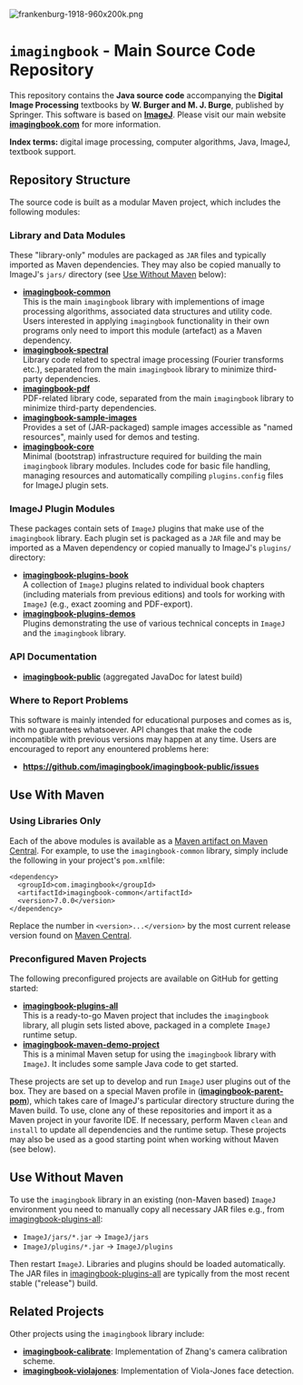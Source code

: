 ![frankenburg-1918-960x200k.png](docs/img/443892583-frankenburg-1918-960x200k.png)

# `imagingbook` - Main Source Code Repository

This repository contains the **Java source code** accompanying the 
**Digital Image Processing** textbooks by **W. Burger and M. J. Burge**, 
published by Springer. This software is based on **[ImageJ](http://rsbweb.nih.gov/ij/index.html)**.
Please visit our main website **[imagingbook.com](https://imagingbook.com/)** for more information.

**Index terms:** digital image processing, computer algorithms, Java, ImageJ, textbook support.

## Repository Structure

The source code is built as a modular Maven project, which includes the following modules:

### Library and Data Modules

These "library-only" modules are packaged as `JAR` files and typically imported as Maven
dependencies. They may also be copied manually to ImageJ's `jars/` directory 
(see <a href="#use-without-maven">Use Without Maven</a> below):

* **[imagingbook-common](imagingbook-common/)** <br> 
    This is the main `imagingbook` library with implementions of image processing algorithms,
    associated data structures and utility code. Users interested in applying `imagingbook`
    functionality in their own programs only need to import this module (artefact) as a Maven
    dependency.
* **[imagingbook-spectral](imagingbook-spectral/)** <br>
    Library code related to spectral image processing (Fourier transforms etc.),
    separated from the main `imagingbook` library to minimize third-party dependencies.
* **[imagingbook-pdf](imagingbook-pdf/)**<br>
    PDF-related library code, separated from the main `imagingbook` library to minimize 
    third-party dependencies.
* **[imagingbook-sample-images](imagingbook-sample-images/)** <br>
    Provides a set of (JAR-packaged) sample images accessible as "named resources", mainly used for demos and testing.
* **[imagingbook-core](imagingbook-core/)** <br>
    Minimal (bootstrap) infrastructure required for building the main `imagingbook` library modules.
    Includes code for basic file handling, managing resources and automatically compiling 
    `plugins.config` files for ImageJ plugin sets. 

### ImageJ Plugin Modules

These packages contain sets of `ImageJ` plugins that make use of the `imagingbook` library.
Each plugin set is packaged as a `JAR` file and may be imported as a Maven dependency
or copied manually to ImageJ's `plugins/` directory:

* **[imagingbook-plugins-book](imagingbook-plugins-book/)** <br>
    A collection of `ImageJ` plugins related to individual book chapters (including 
    materials from previous editions) and tools for working with `ImageJ` (e.g., exact
    zooming and PDF-export).
* **[imagingbook-plugins-demos](imagingbook-plugins-demos/)** <br>
    Plugins demonstrating the use of various technical concepts in `ImageJ` and the
    `imagingbook` library.

<!-- [**Change Log**](CHANGES.md) -->

### API Documentation

* [**imagingbook-public**](https://imagingbook.github.io/imagingbook-public/javadoc)
  (aggregated JavaDoc for latest build)


### Where to Report Problems

This software is mainly intended for educational purposes and comes as is, with no
guarantees whatsoever. API changes that make the code incompatible with previous versions
may happen at any time. Users are encouraged to report any enountered problems here: 

* **https://github.com/imagingbook/imagingbook-public/issues**


## Use With Maven

### Using Libraries Only

Each of the above modules is available as a 
[Maven artifact on Maven Central](https://search.maven.org/search?q=g:com.imagingbook).
For example, to use the `imagingbook-common` library, simply include the following in your
project's `pom.xml`file:
```
<dependency>
  <groupId>com.imagingbook</groupId>
  <artifactId>imagingbook-common</artifactId>
  <version>7.0.0</version>
</dependency>
```
Replace the number in `<version>...</version>` by the most current release version found on 
[Maven Central](https://mvnrepository.com/artifact/com.imagingbook/imagingbook-common).

### Preconfigured Maven Projects

The following preconfigured projects are available on GitHub for getting started:

* **[imagingbook-plugins-all](https://github.com/imagingbook/imagingbook-plugins-all)** <br> 
    This is a ready-to-go Maven project that includes the `imagingbook` library, all plugin sets listed above, 
    packaged in a complete `ImageJ` runtime setup.
* **[imagingbook-maven-demo-project](https://github.com/imagingbook/imagingbook-maven-demo-project)** <br> This is
    a minimal Maven setup for using the `imagingbook` library with `ImageJ`. It includes some sample Java code
    to get started.

These projects are set up to develop and run `ImageJ` user plugins out of the box. 
They are based on a special Maven profile in 
([**imagingbook-parent-pom**](https://github.com/imagingbook/imagingbook-public/tree/master/imagingbook-parent-pom)),
which takes care of ImageJ's particular directory structure during the Maven build.
To use, clone any of these repositories and import it as a Maven project in your favorite IDE.
If necessary, perform Maven `clean` and `install` to update all dependencies and the runtime setup.
These projects may also be used as a good starting point when working without Maven (see below).


## <a id="WithoutMaven"></a>Use Without Maven

To use the `imagingbook` library in an existing (non-Maven based) `ImageJ` environment you need to manually copy all necessary JAR files
e.g., from [imagingbook-plugins-all](https://github.com/imagingbook/imagingbook-plugins-all/tree/master/ImageJ):

* `ImageJ/jars/*.jar` &rarr; `ImageJ/jars`
* `ImageJ/plugins/*.jar` &rarr;  `ImageJ/plugins`

Then restart `ImageJ`. Libraries and plugins should be loaded automatically. The JAR files in 
[imagingbook-plugins-all](https://github.com/imagingbook/imagingbook-plugins-all/tree/master/ImageJ)
are typically from the most recent stable ("release") build.

## Related Projects

Other projects using the `imagingbook` library include:

* **[imagingbook-calibrate](https://github.com/imagingbook/imagingbook-calibrate)**: Implementation of Zhang's camera calibration scheme.
* **[imagingbook-violajones](https://github.com/imagingbook/imagingbook-violajones)**: Implementation of Viola-Jones face detection.



<!-- [Markdown tests](docs/markdown-test.md) -->
